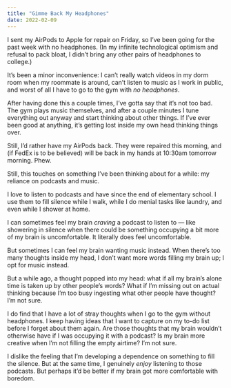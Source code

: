 ```yaml
---
title: "Gimme Back My Headphones"
date: 2022-02-09
---
```


I sent my AirPods to Apple for repair on Friday, so I’ve been going for the past week with no headphones. (In my infinite technological optimism and refusal to pack bloat, I didn’t bring any other pairs of headphones to college.)

It’s been a minor inconvenience: I can’t really watch videos in my dorm room when my roommate is around, can’t listen to music as I work in public, and worst of all I have to go to the gym with _no headphones_.

After having done this a couple times, I’ve gotta say that it’s not too bad. The gym plays music themselves, and after a couple minutes I tune everything out anyway and start thinking about other things. If I’ve ever been good at anything, it’s getting lost inside my own head thinking things over.

Still, I’d rather have my AirPods back. They were repaired this morning, and (if FedEx is to be believed) will be back in my hands at 10:30am tomorrow morning. Phew.

Still, this touches on something I’ve been thinking about for a while: my reliance on podcasts and music.

I love to listen to podcasts and have since the end of elementary school. I use them to fill silence while I walk, while I do menial tasks like laundry, and even while I shower at home.

I can sometimes feel my brain _craving_ a podcast to listen to — like showering in silence when there could be something occupying a bit more of my brain is uncomfortable. It literally does feel uncomfortable.

But sometimes I can feel my brain wanting music instead. When there’s too many thoughts inside my head, I don’t want more words filling my brain up; I opt for music instead.

But a while ago, a thought popped into my head: what if all my brain’s alone time is taken up by other people’s words? What if I’m missing out on actual thinking because I’m too busy ingesting what other people have thought? I’m not sure.

I do find that I have a lot of stray thoughts when I go to the gym without headphones. I keep having ideas that I want to capture on my to-do list before I forget about them again. Are those thoughts that my brain wouldn’t otherwise have if I was occupying it with a podcast? Is my brain more creative when I’m not filling the empty airtime? I’m not sure.

I dislike the feeling that I’m developing a dependence on something to fill the silence. But at the same time, I genuinely _enjoy_ listening to those podcasts. But perhaps it’d be better if my brain got more comfortable with boredom.
